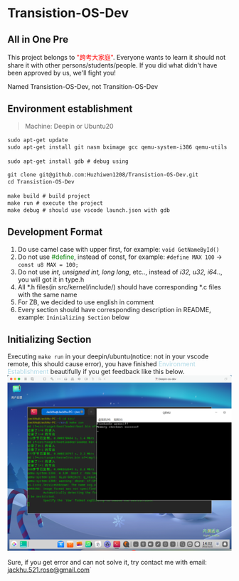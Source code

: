 # Transistion-OS-Dev
## All in One Pre
This project belongs to <font color=red>"跨考大家庭"</font>. Everyone wants to learn it should not share it with other persons/students/people. If you did what didn't have been approved by us, we'll fight you!

Named Transistion-OS-Dev, not Transition-OS-Dev

## Environment establishment
> Machine: Deepin or Ubuntu20

```shell
sudo apt-get update
sudo apt-get install git nasm bximage gcc qemu-system-i386 qemu-utils

sudo apt-get install gdb # debug using
```
```shell
git clone git@github.com:Huzhiwen1208/Transistion-OS-Dev.git
cd Transistion-OS-Dev

make build # build project
make run # execute the project
make debug # should use vscode launch.json with gdb
```

## Development Format
1. Do use camel case with upper first, for example: `void GetNameById()`
2. Do not use <font color=green>#define</font>, instead of const, for example: `#define MAX 100` -> `const u8 MAX = 100;`
3. Do not use *int, unsigned int, long long*, etc.., instead of *i32, u32, i64*.., you will got it in type.h
4. All *.h files(in src/kernel/include/) should have corresponding *.c files with the same name
5. For ZB, we decided to use english in comment
6. Every section should have corresponding description in README, example: `Ininializing Section` below

## Initializing Section
Executing `make run` in your deepin/ubuntu(notice: not in your vscode remote, this should cause error), you have finished <font color=lightblue>Environment Establishment</font> beautifully if you get feedback like this below.
![](images/initializing.png)

Sure, if you get error and can not solve it, try contact me with email: <font color=purple>jackhu.521.rose@gmail.com`</font>